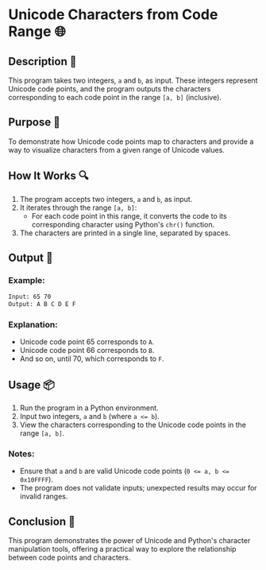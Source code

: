 # Unicode Characters from Code Range 🌐

## Description 📝

This program takes two integers, `a` and `b`, as input. These integers represent Unicode code points, and the program outputs the characters corresponding to each code point in the range `[a, b]` (inclusive).

## Purpose 🎯

To demonstrate how Unicode code points map to characters and provide a way to visualize characters from a given range of Unicode values.

## How It Works 🔍

1. The program accepts two integers, `a` and `b`, as input.
2. It iterates through the range `[a, b]`:
    - For each code point in this range, it converts the code to its corresponding character using Python's `chr()` function.
3. The characters are printed in a single line, separated by spaces.

## Output 📜

### Example:

```bash
Input: 65 70
Output: A B C D E F
```

### Explanation:

-   Unicode code point 65 corresponds to `A`.
-   Unicode code point 66 corresponds to `B`.
-   And so on, until 70, which corresponds to `F`.

## Usage 📦

1. Run the program in a Python environment.
2. Input two integers, `a` and `b` (where `a <= b`).
3. View the characters corresponding to the Unicode code points in the range `[a, b]`.

### Notes:

-   Ensure that `a` and `b` are valid Unicode code points (`0 <= a, b <= 0x10FFFF`).
-   The program does not validate inputs; unexpected results may occur for invalid ranges.

## Conclusion 🚀

This program demonstrates the power of Unicode and Python's character manipulation tools, offering a practical way to explore the relationship between code points and characters.
